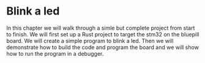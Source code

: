 # Blink a led
In this chapter we will walk through a simle but complete project from start to finish. We will first set up a Rust project to target the stm32 on the bluepill board. We will create a simple program to blink a led. Then we will demonstrate how to build the code and program the board and we will show how to run the program in a debugger.
